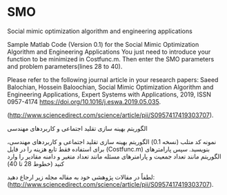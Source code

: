 # SMO
Social mimic optimization algorithm and engineering applications

Sample Matlab Code (Version 0.1) for the Social Mimic Optimization Algorithm and Engineering Applications
You just need to introduce your function to be minimized in Costfunc.m. Then enter the SMO parameters
and problem parameters(lines 28 to 40).

Please refer to the following journal article in your research papers:
Saeed Balochian, Hossein Baloochian, Social Mimic Optimization Algorithm and Engineering Applications,
Expert Systems with Applications, 2019, ISSN 0957-4174
https://doi.org/10.1016/j.eswa.2019.05.035.

(http://www.sciencedirect.com/science/article/pii/S0957417419303707).



الگوریتم بهینه سازی تقلید اجتماعی و کاربردهای مهندسی

نمونه کد متلب (نسخه 0.1) الگوریتم بهینه سازی تقلید اجتماعی و کاربردهای مهندسی، برای استفاده فقط تابع هزینه را در فایل (Costfunc.m) بنویسید.
سپس پارامترهای الگوریتم مانند تعداد جمعیت و پارامترهای مسئله مانند تعداد متغیر و دامنه مقادیر را وارد کنید (خطوط 28 تا 40)

لطفاً در مقالات پژوهشی خود به مقاله مجله زیر ارجاع دهید:
(http://www.sciencedirect.com/science/article/pii/S0957417419303707).
